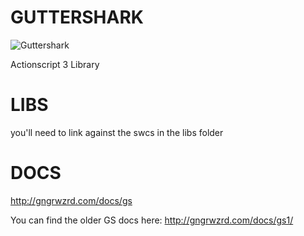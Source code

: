 # GUTTERSHARK

![Guttershark](http://gngrwzrd.com/images/guttershark/logo.jpg "Guttershark")

Actionscript 3 Library

# LIBS
you'll need to link against the swcs in the libs folder

# DOCS
http://gngrwzrd.com/docs/gs

You can find the older GS docs here:
http://gngrwzrd.com/docs/gs1/